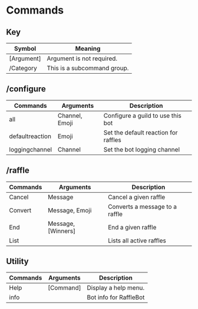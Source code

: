 # Commands

## Key 
| Symbol      | Meaning                        |
|-------------|--------------------------------|
| [Argument]  | Argument is not required.      |
| /Category   | This is a subcommand group.    |

## /configure
| Commands        | Arguments      | Description                          |
|-----------------|----------------|--------------------------------------|
| all             | Channel, Emoji | Configure a guild to use this bot    |
| defaultreaction | Emoji          | Set the default reaction for raffles |
| loggingchannel  | Channel        | Set the bot logging channel          |

## /raffle
| Commands | Arguments          | Description                    |
|----------|--------------------|--------------------------------|
| Cancel   | Message            | Cancel a given raffle          |
| Convert  | Message, Emoji     | Converts a message to a raffle |
| End      | Message, [Winners] | End a given raffle             |
| List     |                    | Lists all active raffles       |

## Utility
| Commands | Arguments | Description            |
|----------|-----------|------------------------|
| Help     | [Command] | Display a help menu.   |
| info     |           | Bot info for RaffleBot |


